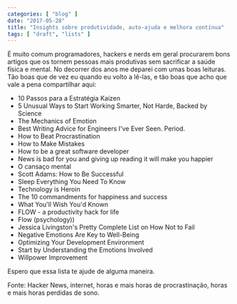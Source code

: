 ```yaml
---
categories: [ "blog" ]
date: "2017-05-28"
title: "Insights sobre produtividade, auto-ajuda e melhora contínua"
tags: [ "draft", "lists" ]
---
```

É muito comum programadores, hackers e nerds em geral procurarem bons artigos que os tornem pessoas mais produtivas sem sacrificar a saúde física e mental. No decorrer dos anos me deparei com umas boas leituras. Tão boas que de vez eu quando eu volto a lê-las, e tão boas que acho que vale a pena compartilhar aqui:

 - 10 Passos para a Estratégia Kaizen
 - 5 Unusual Ways to Start Working Smarter, Not Harde,  Backed by Science
 - The Mechanics of Emotion
 - Best Writing Advice for Engineers I've Ever Seen. Period.
 - How to Beat Procrastination
 - How to Make Mistakes
 - How to be a great software developer
 - News is bad for you and giving up reading it will make you happier
 - O cansaço mental
 - Scott Adams: How to Be Successful
 - Sleep Everything You Need To Know
 - Technology is Heroin
 - The 10 commandments for happiness and success
 - What You'll Wish You'd Known
 - FLOW - a productivity hack for life
 - Flow (psychology))
 - Jessica Livingston's Pretty Complete List on How Not to Fail
 - Negative Emotions Are Key to Well-Being
 - Optimizing Your Development Environment
 - Start by Understanding the Emotions Involved
 - Willpower Improvement

Espero que essa lista te ajude de alguma maneira.

Fonte: Hacker News, internet, horas e mais horas de procrastinação, horas e mais horas perdidas de sono.

